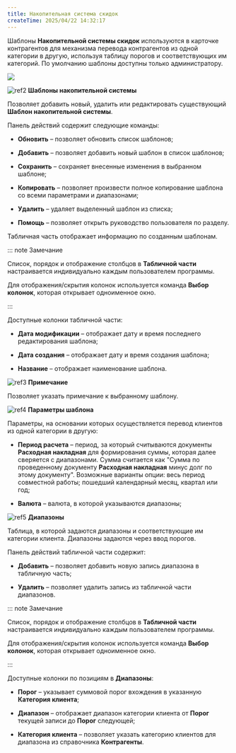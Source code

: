 ```yaml
---
title: Накопительная система скидок
createTime: 2025/04/22 14:32:17
---
```

Шаблоны **Накопительной системы скидок** используются в карточке контрагентов для механизма перевода контрагентов из одной категории в другую, используя таблицу порогов и соответствующих им категорий. По умолчанию шаблоны доступны только администратору.

![](Aspose.Words.83ab1c44-6b28-430a-a5f2-4d9e6ba1abd4.352.png)

![ref2](Aspose.Words.83ab1c44-6b28-430a-a5f2-4d9e6ba1abd4.004.png) **Шаблоны накопительной системы**

Позволяет добавить новый, удалить или редактировать существующий **Шаблон накопительной системы**.

Панель действий содержит следующие команды:

- **Обновить** – позволяет обновить список шаблонов;

- **Добавить** – позволяет добавить новый шаблон в список шаблонов;

- **Сохранить** – сохраняет внесенные изменения в выбранном шаблоне;

- **Копировать** – позволяет произвести полное копирование шаблона со всеми параметрами и диапазонами;

- **Удалить** – удаляет выделенный шаблон из списка;

- **Помощь** – позволяет открыть руководство пользователя по разделу.

Табличная часть отображает информацию по созданным шаблонам.

::: note Замечание

Список, порядок и отображение столбцов в **Табличной части** настраивается индивидуально каждым пользователем программы.

Для отображения/скрытия колонок используется команда **Выбор колонок**, которая открывает одноименное окно.

:::

Доступные колонки табличной части:

- **Дата модификации** – отображает дату и время последнего редактирования шаблона;

- **Дата создания** – отображает дату и время создания шаблона;

- **Название** – отображает наименование шаблона.

![ref3](Aspose.Words.83ab1c44-6b28-430a-a5f2-4d9e6ba1abd4.006.png) **Примечание**

Позволяет указать примечание к выбранному шаблону.

![ref4](Aspose.Words.83ab1c44-6b28-430a-a5f2-4d9e6ba1abd4.008.png) **Параметры шаблона**

Параметры, на основании которых осуществляется перевод клиентов из одной категории в другую:

- **Период расчета** – период, за который считываются документы **Расходная накладная** для формирования суммы, которая далее сверяется с диапазонами. Сумма считается как "Сумма по проведенному документу **Расходная накладная** минус долг по этому документу". Возможные варианты опции: весь период совместной работы; пошедший календарный месяц, квартал или год;

- **Валюта** – валюта, в которой указываются диапазоны;

![ref5](Aspose.Words.83ab1c44-6b28-430a-a5f2-4d9e6ba1abd4.010.png) **Диапазоны**

Таблица, в которой задаются диапазоны и соответствующие им категории клиента. Диапазоны задаются через ввод порогов.

Панель действий табличной части содержит:

- **Добавить** – позволяет добавить новую запись диапазона в табличную часть;

- **Удалить** – позволяет удалить запись из табличной части диапазонов.

::: note Замечание

Список, порядок и отображение столбцов в **Табличной части** настраивается индивидуально каждым пользователем программы.

Для отображения/скрытия колонок используется команда **Выбор колонок**, которая открывает одноименное окно.

:::

Доступные колонки по позициям в **Диапазоны**:

- **Порог** – указывает суммовой порог вхождения в указанную **Категория клиента**;

- **Диапазон** – отображает диапазон категории клиента от **Порог** текущей записи до **Порог** следующей;

- **Категория клиента** – позволяет указать категорию клиентов для диапазона из справочника **Контрагенты**.